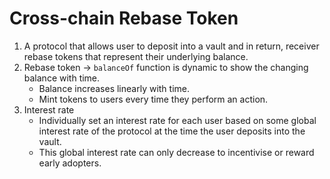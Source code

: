 # Cross-chain Rebase Token

1. A protocol that allows user to deposit into a vault and in return, receiver rebase tokens that represent their underlying balance.
2. Rebase token -> `balanceOf` function is dynamic to show the changing balance with time.
   - Balance increases linearly with time.
   - Mint tokens to users every time they perform an action.
3. Interest rate
   - Individually set an interest rate for each user based on some global interest rate of the protocol at the time the user deposits into the vault.
   - This global interest rate can only decrease to incentivise or reward early adopters.